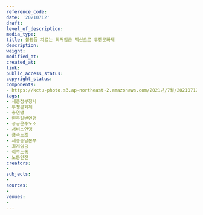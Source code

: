 ```yaml
---
reference_code: 
date: '20210712'
draft: 
level_of_description: 
media_type: 
title: 불평등 치료는 최저임금 백신으로 투쟁문화제
description: 
weight: 
modified_at: 
created_at: 
link: 
public_access_status: 
copyright_status: 
components:
- https://kctu-photo.s3.ap-northeast-2.amazonaws.com/2021년/7월/20210712-불평등+치료는+최저임금+백신으로+투쟁문화제_세종정부청사_투쟁문화제_총연맹_민주일반연맹_공공운수노조_서비스연맹_금속노조_세종충남본부_최저임금_이주노동_노동안전/_1D21136.jpg
tags:
- 세종정부청사
- 투쟁문화제
- 총연맹
- 민주일반연맹
- 공공운수노조
- 서비스연맹
- 금속노조
- 세종충남본부
- 최저임금
- 이주노동
- 노동안전
creators:
- 
subjects:
- 
sources:
- 
venues:
- 
---
```


